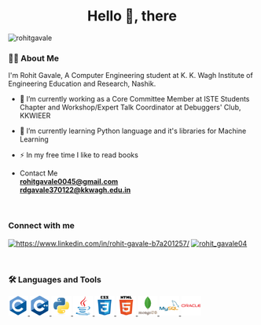 <h1 align="center">Hello 👋, there </h1>

<p align="left"> <img src="https://komarev.com/ghpvc/?username=rohitgavale&label=Profile%20views&color=0e75b6&style=flat" alt="rohitgavale" /> </p>

<h3>👩‍💻 About Me </h3>
<p>I'm Rohit Gavale, A Computer Engineering student at K. K. Wagh Institute of Engineering Education and Research, Nashik.</p>


- 🔭 I’m currently working as a Core Committee Member at ISTE Students Chapter and Workshop/Expert Talk Coordinator at Debuggers' Club, KKWIEER

- 🌱 I’m currently learning Python language and it's libraries for Machine Learning

- ⚡ In my free time I like to read books

- Contact Me <br/>
**rohitgavale0045@gmail.com**<br/>
**rdgavale370122@kkwagh.edu.in**
  
<br/>
<h3 align="left">Connect with me</h3>
<p align="left">
<a href="https://linkedin.com/in/https://www.linkedin.com/in/rohit-gavale-b7a201257/" target="blank"><img align="center" src="https://raw.githubusercontent.com/rahuldkjain/github-profile-readme-generator/master/src/images/icons/Social/linked-in-alt.svg" alt="https://www.linkedin.com/in/rohit-gavale-b7a201257/" height="30" width="40" /></a>
<a href="https://instagram.com/rohit_gavale04" target="blank"><img align="center" src="https://raw.githubusercontent.com/rahuldkjain/github-profile-readme-generator/master/src/images/icons/Social/instagram.svg" alt="rohit_gavale04" height="30" width="40" /></a>
</p>
<br/>
<h3 align="left">🛠 Languages and Tools</h3>
<p align="left"> <a href="https://www.cprogramming.com/" target="_blank" rel="noreferrer"> <img src="https://raw.githubusercontent.com/devicons/devicon/master/icons/c/c-original.svg" alt="c" width="40" height="40"/> </a> <a href="https://www.w3schools.com/cpp/" target="_blank" rel="noreferrer"> <img src="https://raw.githubusercontent.com/devicons/devicon/master/icons/cplusplus/cplusplus-original.svg" alt="cplusplus" width="40" height="40"/> </a>  <a href="https://www.python.org" target="_blank" rel="noreferrer"> <img src="https://raw.githubusercontent.com/devicons/devicon/master/icons/python/python-original.svg" alt="python" width="40" height="40"/> <a href="https://www.java.com" target="_blank" rel="noreferrer"> <img src="https://raw.githubusercontent.com/devicons/devicon/master/icons/java/java-original.svg" alt="java" width="40" height="40"/> </a> <a href="https://www.w3schools.com/css/" target="_blank" rel="noreferrer"> <img src="https://raw.githubusercontent.com/devicons/devicon/master/icons/css3/css3-original-wordmark.svg" alt="css3" width="40" height="40"/> </a> <a href="https://www.w3.org/html/" target="_blank" rel="noreferrer"> <img src="https://raw.githubusercontent.com/devicons/devicon/master/icons/html5/html5-original-wordmark.svg" alt="html5" width="40" height="40"/> </a>  <a href="https://www.mongodb.com/" target="_blank" rel="noreferrer"> <img src="https://raw.githubusercontent.com/devicons/devicon/master/icons/mongodb/mongodb-original-wordmark.svg" alt="mongodb" width="40" height="40"/> </a> <a href="https://www.mysql.com/" target="_blank" rel="noreferrer"> <img src="https://raw.githubusercontent.com/devicons/devicon/master/icons/mysql/mysql-original-wordmark.svg" alt="mysql" width="40" height="40"/> </a> <a href="https://www.oracle.com/" target="_blank" rel="noreferrer"> <img src="https://raw.githubusercontent.com/devicons/devicon/master/icons/oracle/oracle-original.svg" alt="oracle" width="40" height="40"/> </a> </p>



